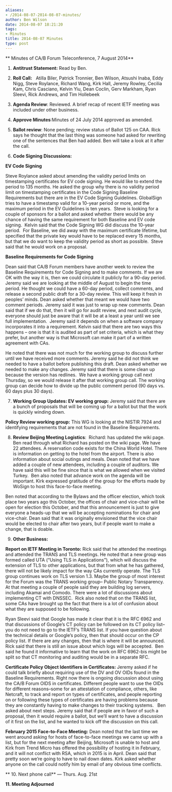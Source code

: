```yaml
---
aliases:
- /2014-08-07-2014-08-07-minutes/
author: Ben Wilson
date: 2014-08-07 18:21:20
tags:
- Minutes
title: 2014-08-07 Minutes
type: post
---
```


** Minutes of CA/B Forum Teleconference, 7 August 2014**

1. **Antitrust Statement:** Read by Ben.

1. **Roll Call:**   Atilla Biler, Patrick Tronnier, Ben Wilson, Atsushi Inaba, Eddy Nigg, Steve Roylance, Richard Wang, Kirk Hall, Jeremy Rowley, Cecilia Kam, Chris Casciano, Kelvin Yiu, Dean Coclin, Gerv Markham, Ryan Sleevi, Rick Andrews, and Tim Hollebeek

1. **Agenda Review**: Reviewed. A brief recap of recent IETF meeting was included under other business.

1. **Approve Minutes**:Minutes of 24 July 2014 approved as amended.

1. **Ballot review**: None pending; review status of Ballot 125 on CAA. Rick says he thought that the last thing was someone had asked for rewriting one of the sentences that Ben had added. Ben will take a look at it after the call.

1. **Code Signing** **Discussions:**

**EV Code Signing**

Steve Roylance asked about amending the validity period limits on timestamping certificates for EV code signing. He would like to extend the period to 135 months. He asked the group why there is no validity period limit on timestamping certificates in the Code Signing Baseline Requirements but there are in the EV Code Signing Guidelines. GlobalSign tries to have a timestamp valid for a 10-year period or more, and the maximum period in the EV Guidelines is ten years.  Steve is looking for a couple of sponsors for a ballot and asked whether there would be any chance of having the same requirement for both Baseline and EV code signing.  Kelvin said that the Code Signing WG did discuss the 10-year period.  For Baseline, we did away with the maximum certificate lifetime, but specified that the private key would have to be replaced every 15 months, but that we do want to keep the validity period as short as possible.  Steve said that he would work on a proposal.

**Baseline Requirements for Code Signing**

Dean said that CA/B Forum members have another week to review the Baseline Requirements for Code Signing and to make comments. If we are OK with the way it is, then we could circulate it publicly for a 90-day period. Jeremy said we are looking at the middle of August to begin the time period. He thought we could have a 60-day period, collect comments, and release a second public draft for a 30-day review. This will keep it fresh in peoples’ minds. Dean asked whether that meant we would have two comment periods. Jeremy said it was just to wrap up new comments. Dean said that if we do that, then it will go for audit review, and next audit cycle, everyone should just be aware that it will be at a least a year until we see full implementation.  Jeremy said it depends on when a software company incorporates it into a requirement. Kelvin said that there are two ways this happens – one is that it is audited as part of set criteria, which is what they prefer, but another way is that Microsoft can make it part of a written agreement with CAs.

He noted that there was not much for the working group to discuss further until we have received more comments. Jeremy said he did not think we needed to have a ballot before publishing this draft. Dean asked whether we needed to make any changes. Jeremy said that there is some clean up because the version has redlines.  We have a working group call next Thursday, so we would release it after that working group call. The working group can decide how to divide up the public comment period (90 days vs. 60 days plus 30 days).

7. **Working Group Updates: EV working group:** Jeremy said that there are a bunch of proposals that will be coming up for a ballot but that the work is quickly winding down.

**Policy Review working group:** This WG is looking at the NISTIR 7924 and identifying requirements that are not found in the Baseline Requirements.

8. **Review Beijing Meeting Logistics**:  Richard: has updated the wiki page.  Ben read through what Richard has posted on the wiki page. We have 22 attendees. A reservation code exists for the China World Hotel. There is information on getting to the hotel from the airport. There is also information about social outings and meals. Dean noted that we have added a couple of new attendees, including a couple of auditors. We have said this will be fine since that is what we allowed when we visited Turkey.  Ben also noted that advance work on the agenda will be important. Kirk expressed gratitude of the group for the efforts made by WoSign to host this face-to-face meeting.

Ben noted that according to the Bylaws and the officer election, which took place two years ago this October, the offices of chair and vice-chair will be open for election this October, and that this announcement is just to give everyone a heads-up that we will be accepting nominations for chair and vice-chair. Dean said that it was originally envisioned that the vice chair would be elected to chair after two years, but if people want to make a change, that is doable.

9. **Other Business:**

**Report on IETF Meeting in Toronto:** Rick said that he attended the meetings and attended the TRANS and TLS meetings. He noted that a new group was formed called UTA (“Using TLS in Applications”), which will discuss the extension of TLS to other applications, but that from what he has gathered, there will not be likely impact for the way CAs currently operate. The TLS group continues work on TLS version 1.3. Maybe the group of most interest for the Forum was the TRANS working group– Public Notary Transparency. At that meeting a couple of people said they are building log servers, including Akamai and Comodo. There were a lot of discussions about implementing CT with DNSSEC.  Rick also noted that on the TRANS list, some CAs have brought up the fact that there is a lot of confusion about what they are supposed to be following.

Ryan Sleevi said that Google has made it clear that it is the RFC 6962 and that discussions of Google’s CT policy can be followed on its CT policy list–you do not need to go to the IETF’s TRANS list. If you have question about the technical details or Google’s policy, then that should occur on the CP policy list. If there are any changes, then that is where it will be announced.  Rick said that there is still an issue about which logs will be accepted.  Ben said he found it informative to learn that the work on RFC 6962-bis might be split so that CT monitoring and auditing would be in a separate RFC.

**Certificate Policy Object Identifiers in Certificates:** Jeremy asked if he could talk briefly about requiring use of the DV and OV OIDs found in the Baseline Requirements. Right now there is ongoing discussion about using the CA/B Forum OIDS in certificates. Different people want to use the OIDs for different reasons–some for an attestation of compliance, others, like Netcraft, to track and report on types of certificates, and people reporting on or following these types of certificates are having problems because they are constantly having to make changes to their tracking systems.   Ben asked about next steps. Jeremy said that if people are in favor of such a proposal, then it would require a ballot, but we’ll want to have a discussion of it first on the list, and he wanted to kick off the discussion on this call.

**February 2015 Face-to-Face Meeting:** Dean noted that the last time we went around asking for hosts of face-to-face meetings we came up with a list, but for the next meeting after Beijing, Microsoft is unable to host and Kirk from Trend Micro has offered the possibility of hosting it in February, and it will not conflict with RSA, which in 2015 is in April. Dean said that pretty soon we’re going to have to nail down dates. Kirk asked whether anyone on the call could notify him by email of any obvious time conflicts.

** 10. Next phone call** — Thurs. Aug. 21st

**11. Meeting Adjourned**